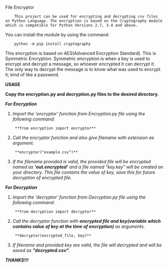 File Encryptor

        This project can be used for encrypting and decrypting csv files on Python Language. The encryption is based on the Cryptography module which is compatible for Python Versions 2.7, 3.4 and above. 
  
You can install the module by using the command:

        python -m pip install cryptography

This encryption is based on AES(Advanced Encryption Standard). This is Symmetric Encryption.
Symmetric encryption is when a key is used to encrypt and decrypt a message, so whoever encrypted it can decrypt it. The only way to decrypt the message is to know what was used to encrypt it; kind of like a password.


**USAGE**

**Copy the encryption.py and decryption.py files to the desired directory.**

***For Encryption***

1. *Import the 'encryptor' function from Encryption.py file using the following command:*
        
        **from encryption import encryptor**

2. *Call the encryptor function and also give filename with extension as argument.*
        
        **encryptor("example.csv")**

3. *If the filename provided is valid, the provided file will be encrypted named as **'out.encrypted'** and a file named "key.key" will be created on your directory. This file contains the value of key, save this for future decryption of encrypted file.*

***For Decryption***

1. *Import the 'decryptor' function from Decryption.py file using the following command:*
        
        **from decryption import decryptor**

2. *Call the decryptor function with **encrypted file and key(variable which contains value of key at the time of encryption)** as arguments.*
        
        **decryptor(encrypted_file, key)**

3. *If filename and provided key are valid, the file will decrypted and will be saved as **"decrypted.csv"**.*

***THANKS!!!***
  
